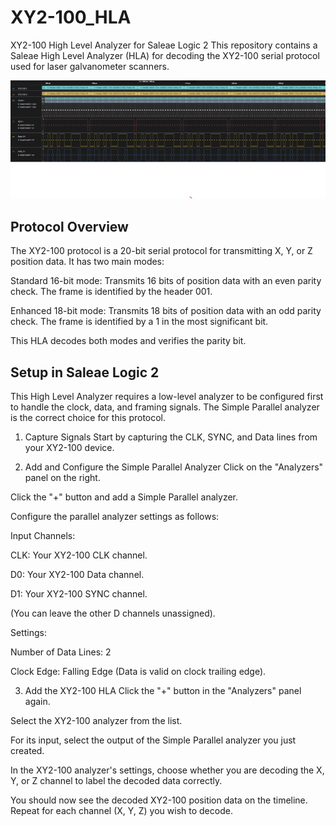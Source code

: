 # XY2-100_HLA
XY2-100 High Level Analyzer for Saleae Logic 2
This repository contains a Saleae High Level Analyzer (HLA) for decoding the XY2-100 serial protocol used for laser galvanometer scanners.

![Logic 2 screenshot](/resources/analyzer.png)
## Protocol Overview
The XY2-100 protocol is a 20-bit serial protocol for transmitting X, Y, or Z position data. It has two main modes:

Standard 16-bit mode: Transmits 16 bits of position data with an even parity check. The frame is identified by the header 001.

Enhanced 18-bit mode: Transmits 18 bits of position data with an odd parity check. The frame is identified by a 1 in the most significant bit.

This HLA decodes both modes and verifies the parity bit.

## Setup in Saleae Logic 2
This High Level Analyzer requires a low-level analyzer to be configured first to handle the clock, data, and framing signals. The Simple Parallel analyzer is the correct choice for this protocol.

1. Capture Signals
Start by capturing the CLK, SYNC, and Data lines from your XY2-100 device.

2. Add and Configure the Simple Parallel Analyzer
Click on the "Analyzers" panel on the right.

Click the "+" button and add a Simple Parallel analyzer.

Configure the parallel analyzer settings as follows:

Input Channels:

CLK: Your XY2-100 CLK channel.

D0: Your XY2-100 Data channel.

D1: Your XY2-100 SYNC channel.

(You can leave the other D channels unassigned).

Settings:

Number of Data Lines: 2

Clock Edge: Falling Edge (Data is valid on clock trailing edge).

3. Add the XY2-100 HLA
Click the "+" button in the "Analyzers" panel again.

Select the XY2-100 analyzer from the list.

For its input, select the output of the Simple Parallel analyzer you just created.

In the XY2-100 analyzer's settings, choose whether you are decoding the X, Y, or Z channel to label the decoded data correctly.

You should now see the decoded XY2-100 position data on the timeline. Repeat for each channel (X, Y, Z) you wish to decode.
